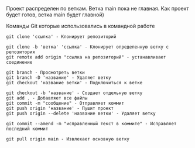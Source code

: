 Проект распределен по веткам. Ветка main пока не главная. Как проект будет готов, ветка main будет главной)

Команды Git которые использовались в командной работе

    git clone 'ссылка' - Клонирует репозиторий
    
    git clone -b 'ветка' 'ссылка' - Клонирует определенную ветку с репозитория
    git remote add origin "ссылка на репозиторий" - устанавливает соединение 

    git branch - Просмотреть ветки
    git branch -D 'название' - Удаляет ветку
    git checkout 'название ветки' - Подключиться к ветке
    
    git checkout -b 'название' - Создает отдельную ветку
    git add . - Добавляет все файлы
    git commit -m "сообщение" - Отправляет коммит
    git push origin 'название' - Пушит проект
    git push origin --delete 'название ветки' - Удаляет ветку

    git commit --amend -m "исправленный текст в коммите" - Исправляет последний коммит   

    git pull origin main - Извлекает основную ветку
